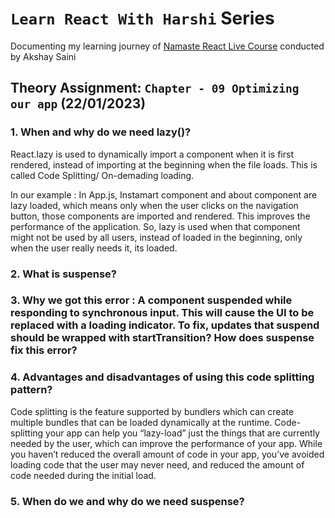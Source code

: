 
# `Learn React With Harshi` Series 
   Documenting my learning journey of [Namaste React Live Course](https://learn.namastedev.com/) conducted by Akshay Saini

## Theory Assignment: `Chapter - 09 Optimizing our app` (22/01/2023)

### 1. When and why do we need lazy()?

  React.lazy is used to dynamically import a component when it is first rendered, instead of importing at the beginning when the file loads. This is called Code Splitting/ On-demading loading. 

  In our example : In App.js, Instamart component and about component are lazy loaded, which means only when the user clicks on the navigation button, those components are imported and rendered. This improves the performance of the application. So, lazy is used when that component might not be used by all users, instead of loaded in the beginning, only when the user really needs it, its loaded.

### 2. What is suspense?

### 3. Why we got this error : A component suspended while responding to synchronous input. This will cause the UI to be replaced with a loading indicator. To fix, updates that suspend should be wrapped with startTransition? How does suspense fix this error?


### 4. Advantages and disadvantages of using this code splitting pattern?

Code splitting is the feature supported by bundlers which can create multiple bundles that can be loaded dynamically at the runtime. Code-splitting your app can help you “lazy-load” just the things that are currently needed by the user, which can improve the performance of your app. While you haven’t reduced the overall amount of code in your app, you’ve avoided loading code that the user may never need, and reduced the amount of code needed during the initial load.
### 5. When do we and why do we need suspense?


